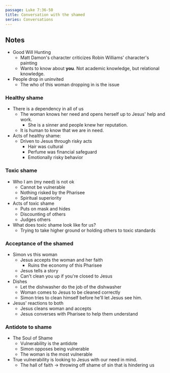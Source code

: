 ```yaml
---
passage: Luke 7:36-50
title: Conversation with the shamed
series: Conversations
---
```

## Notes
- Good Will Hunting
    - Matt Damon's character criticizes Robin Williams' character's painting
    - Wants to know about **you**. Not academic knowledge, but relational knowledge.
- People drop in uninvited
    - The who of this woman dropping in is the issue
### Healthy shame
- There is a dependency in all of us
    - The woman knows her need and opens herself up to Jesus' help and work.
        - She is a sinner and people knew her reputation.
    - It is human to know that we are in need.
- Acts of healthy shame:
    - Driven to Jesus through risky acts
        - Hair was cultural
        - Perfume was financial safeguard
        - Emotionally risky behavior
### Toxic shame
- Who I am (my need) is not ok
    - Cannot be vulnerable
    - Nothing risked by the Pharisee
    - Spiritual superiority
- Acts of toxic shame
    - Puts on mask and hides
    - Discounting of others
    - Judges others
- What does toxic shame look like for us? 
    - Trying to take higher ground or holding others to toxic standards
### Acceptance of the shamed
- Simon vs this woman
    - Jesus accepts the woman and her faith
        - Ruins the economy of this Pharisee
    - Jesus tells a story
    - Can't clean you up if you're closed to Jesus
- Dishes
    - Let the dishwasher do the job of the dishwasher
    - Woman comes to Jesus to be cleaned correctly
    - Simon tries to clean himself before he'll let Jesus see him.
- Jesus' reactions to both
    - Jesus cleans woman and accepts
    - Jesus converses with Pharisee to help them understand
### Antidote to shame
- The Soul of Shame
    - Vulnerability is the antidote 
    - Simon opposes being vulnerable
    - The woman is the most vulnerable
- True vulnerability is looking to Jesus with our need in mind.
    - The hall of faith → throwing off shame of sin that is hindering us
